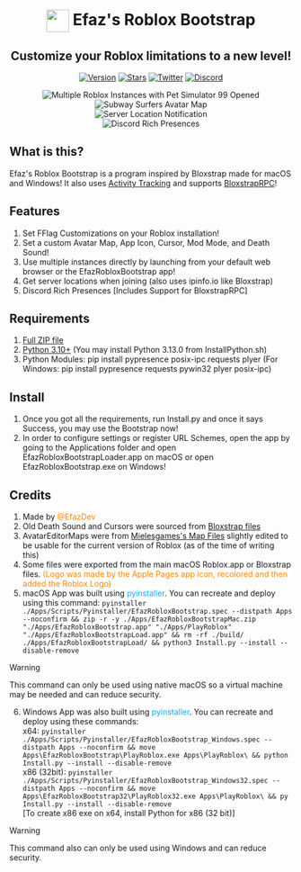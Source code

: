 <h1 align="center"><img align="center" src="https://github.com/EfazDev/roblox-bootstrap/blob/main/BootstrapImages/AppIcon.png?raw=true" width="40" height="40"> Efaz's Roblox Bootstrap</h1>
<h2 align="center">Customize your Roblox limitations to a new level!</h2>
<p align="center">
    <a href="https://github.com/EfazDev/roblox-bootstrap/releases/latest"><img src="https://img.shields.io/github/v/release/EfazDev/roblox-bootstrap?color=7a39fb" alt="Version"></a>
    <a href="https://github.com/EfazDev/roblox-bootstrap/releases"><img src="https://img.shields.io/github/stars/EfazDev/roblox-bootstrap?style=plastic&label=%E2%AD%90%20Stars&color=ffff00" alt="Stars"></a>    
    <a href="https://twitter.efaz.dev"><img src="https://img.shields.io/twitter/follow/EfazDev?style=social&labelColor=00ffff&color=00ffff" alt="Twitter"></a>
    <a href="https://discord.efaz.dev"><img src="https://img.shields.io/discord/1099350065560166543?logo=discord&logoColor=white&label=discord&color=4d3dff" alt="Discord"></a>    
</p>
<p align="center">
    <img align="center" src="https://github.com/EfazDev/roblox-bootstrap/blob/main/BootstrapImages/MultipleInstances.png?raw=true" alt="Multiple Roblox Instances with Pet Simulator 99 Opened">
    <br>
    <img align="center" src="https://github.com/EfazDev/roblox-bootstrap/blob/main/BootstrapImages/AvatarEditor.png?raw=true" alt="Subway Surfers Avatar Map">
    <br>
    <img align="center" src="https://github.com/EfazDev/roblox-bootstrap/blob/main/BootstrapImages/ServerLocations.png?raw=true" alt="Server Location Notification">
    <br>
    <img align="center" src="https://github.com/EfazDev/roblox-bootstrap/blob/main/BootstrapImages/DiscordPresences.png?raw=true" alt="Discord Rich Presences">
</p>

## What is this?
Efaz's Roblox Bootstrap is a program inspired by Bloxstrap made for macOS and Windows! It also uses [Activity Tracking](https://github.com/pizzaboxer/bloxstrap/wiki/What-is-activity-tracking%3F) and supports [BloxstrapRPC](https://github.com/pizzaboxer/bloxstrap/wiki/Integrating-Bloxstrap-functionality-into-your-game)!

## Features
1. Set FFlag Customizations on your Roblox installation!
2. Set a custom Avatar Map, App Icon, Cursor, Mod Mode, and Death Sound!
3. Use multiple instances directly by launching from your default web browser or the EfazRobloxBootstrap app!
4. Get server locations when joining (also uses ipinfo.io like Bloxstrap)
5. Discord Rich Presences [Includes Support for BloxstrapRPC]

## Requirements
1. [Full ZIP file](https://github.com/EfazDev/roblox-bootstrap/archive/refs/heads/main.zip)
2. [Python 3.10+](https://www.python.org/downloads/) (You may install Python 3.13.0 from InstallPython.sh)
3. Python Modules: pip install pypresence posix-ipc requests plyer (For Windows: pip install pypresence requests pywin32 plyer posix-ipc)

## Install
1. Once you got all the requirements, run Install.py and once it says Success, you may use the Bootstrap now!
2. In order to configure settings or register URL Schemes, open the app by going to the Applications folder and open EfazRobloxBootstrapLoader.app on macOS or open EfazRobloxBootstrap.exe on Windows!

## Credits
1. Made by <span style="color:#FF8700">@EfazDev</span>
2. Old Death Sound and Cursors were sourced from <span style="color:#FF5FFF">[Bloxstrap files](https://github.com/pizzaboxer/bloxstrap)</span>
3. AvatarEditorMaps were from <span style="color:#FF00FF">[Mielesgames's Map Files](https://github.com/Mielesgames/RobloxAvatarEditorMaps)</span> slightly edited to be usable for the current version of Roblox (as of the time of writing this)
4. Some files were exported from the main macOS Roblox.app or Bloxstrap files. <span style="color:#FF8700">(Logo was made by the Apple Pages app icon, recolored and then added the Roblox Logo)</span>
5. macOS App was built using <span style="color:#00AFFF">pyinstaller</span>. You can recreate and deploy using this command: `pyinstaller ./Apps/Scripts/Pyinstaller/EfazRobloxBootstrap.spec --distpath Apps --noconfirm && zip -r -y ./Apps/EfazRobloxBootstrapMac.zip "./Apps/EfazRobloxBootstrap.app" "./Apps/PlayRoblox" "./Apps/EfazRobloxBootstrapLoad.app" && rm -rf ./build/ ./Apps/EfazRobloxBootstrapLoad/ && python3 Install.py --install --disable-remove`
> [!WARNING]
> This command can only be used using native macOS so a virtual machine may be needed and can reduce security.

6. Windows App was also built using <span style="color:#00AFFF">pyinstaller</span>. You can recreate and deploy using these commands: <br>
x64: `pyinstaller ./Apps/Scripts/Pyinstaller/EfazRobloxBootstrap_Windows.spec --distpath Apps --noconfirm && move Apps\EfazRobloxBootstrap\PlayRoblox.exe Apps\PlayRoblox\ && python Install.py --install --disable-remove`<br>
x86 (32bit): `pyinstaller ./Apps/Scripts/Pyinstaller/EfazRobloxBootstrap_Windows32.spec --distpath Apps --noconfirm && move Apps\EfazRobloxBootstrap32\PlayRoblox32.exe Apps\PlayRoblox\ && py Install.py --install --disable-remove`<br> [To create x86 exe on x64, install Python for x86 (32 bit)]
> [!WARNING]
> This command also can only be used using Windows and can reduce security.